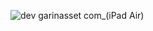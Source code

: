 ![dev garinasset com_(iPad Air)](https://user-images.githubusercontent.com/86670875/235149599-143accb8-22c3-42aa-b0fc-8000fdb247a3.png)
